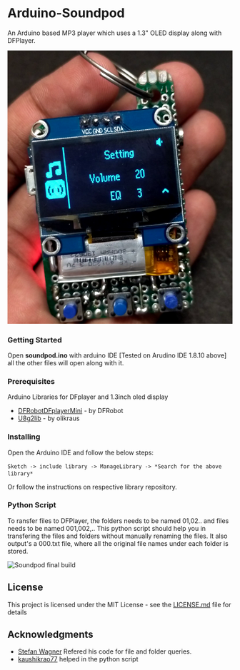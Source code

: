 # Arduino-Soundpod
An Arduino based MP3 player which uses a 1.3" OLED display along with DFPlayer.

![Soundpod final build](https://github.com/caneto/Programacao-C-para-Arduino/blob/main/Projetos/Arduino-Soundpod/Circuit%20diagram/SoundPod.png)

### Getting Started

Open **soundpod.ino** with arduino IDE [Tested on Arudino IDE 1.8.10 above]
all the other files will open along with it.

### Prerequisites

Arduino Libraries for DFplayer and 1.3inch oled display

* [DFRobotDFplayerMini](https://github.com/DFRobot/DFRobotDFPlayerMini) - by DFRobot
* [U8g2lib](https://github.com/olikraus/u8g2) - by olikraus

### Installing

Open the Arduino IDE and follow the below steps:
```
Sketch -> include library -> ManageLibrary -> *Search for the above library*
```
Or
follow the instructions on respective library repository.

### Python Script

To ransfer files to DFPlayer, the folders needs to be named 01,02.. and files needs to be named 001,002,.. 
This python script should help you in transfering the files and folders without manually renaming the files.
It also output's a 000.txt file, where all the original file names under each folder is stored.

![Soundpod final build](https://github.com/Neutrino-1/Arduino-Soundpod/blob/master/DFPlayer_Helper/DFplayer%20Helper.png)

## License

This project is licensed under the MIT License - see the [LICENSE.md](https://github.com/Neutrino-1/Arduino-Soundpod/blob/master/LICENSE) file for details

## Acknowledgments

* [Stefan Wagner](https://easyeda.com/wagiminator/attiny85-tinydfplayer-smd) Refered his code for file and folder queries.
* [kaushikrao77](https://github.com/kaushikrao77) helped in the python script

